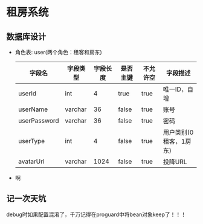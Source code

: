 # 租房系统

## 数据库设计

- 角色表: user(两个角色：租客和房东)

  | 字段名       | 字段类型 | 字段长度 | 是否主键 | 不允许空 | 字段描述               |
  | ------------ | -------- | -------- | -------- | -------- | ---------------------- |
  | userId       | int      | 4        | true     | true     | 唯一ID，自增           |
  | userName     | varchar  | 36       | false    | true     | 账号                   |
  | userPassword | varchar  | 36       | false    | true     | 密码                   |
  | userType     | int      | 4        | false    | true     | 用户类别(0租客，1房东) |
  | avatarUrl    | varchar  | 1024     | false    | true     | 投降URL                |

- 啊

## 记一次天坑

debug时如果配置混淆了，千万记得在proguard中将bean对象keep了！！！
